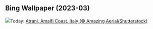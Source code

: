 ## Bing Wallpaper (2023-03)
![](https://www.bing.com/th?id=OHR.AtraniAmalfi_EN-GB3935417356_UHD.jpg&w=1000)Today: [Atrani, Amalfi Coast, Italy (© Amazing Aerial/Shutterstock)](https://www.bing.com/th?id=OHR.AtraniAmalfi_EN-GB3935417356_UHD.jpg)
